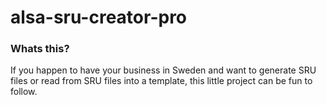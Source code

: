 # alsa-sru-creator-pro
### Whats this?
If you happen to have your business in Sweden and want to generate SRU files or
read from SRU files into a template, this little project can be fun to follow.
